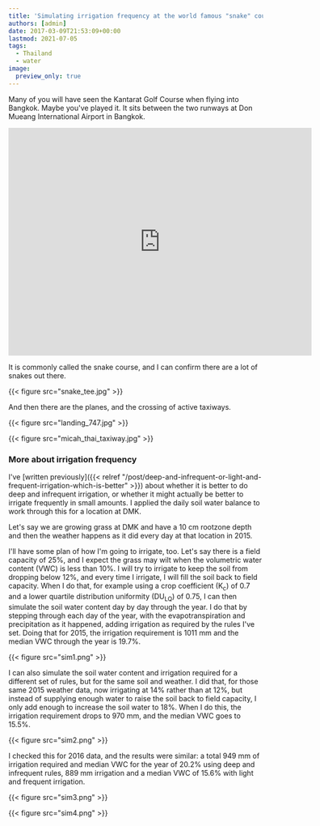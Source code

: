 ```yaml
---
title: 'Simulating irrigation frequency at the world famous "snake" course'
authors: [admin]
date: 2017-03-09T21:53:09+00:00
lastmod: 2021-07-05
tags:
  - Thailand
  - water
image:
  preview_only: true
---
```


Many of you will have seen the Kantarat Golf Course when flying into Bangkok. Maybe you've played it. It sits between the two runways at Don Mueang International Airport in Bangkok.

<iframe src="https://www.google.com/maps/embed?pb=!1m14!1m8!1m3!1d8643.256527325497!2d100.5998513!3d13.9094423!3m2!1i1024!2i768!4f13.1!3m3!1m2!1s0x0%3A0xcbce5ec116cefd14!2sKantarat%20Golf%20Course!5e1!3m2!1sen!2sth!4v1625467161717!5m2!1sen!2sth" width="600" height="450" style="border:0;" allowfullscreen="" loading="lazy"></iframe>

It is commonly called the snake course, and I can confirm there are a lot of snakes out there.

{{< figure src="snake_tee.jpg" >}}

And then there are the planes, and the crossing of active taxiways.

{{< figure src="landing_747.jpg" >}}

{{< figure src="micah_thai_taxiway.jpg" >}}

### More about irrigation frequency

I've [written previously]({{< relref "/post/deep-and-infrequent-or-light-and-frequent-irrigation-which-is-better" >}}) about whether it is better to do deep and infrequent irrigation, or whether it might actually be better to irrigate frequently in small amounts. I applied the daily soil water balance to work through this for a location at DMK.

Let's say we are growing grass at DMK and have a 10 cm rootzone depth and then the weather happens as it did every day at that location in 2015. 

I'll have some plan of how I'm going to irrigate, too. Let's say there is a field capacity of 25%, and I expect the grass may wilt when the volumetric water content (VWC) is less than 10%. I will try to irrigate to keep the soil from dropping below 12%, and every time I irrigate, I will fill the soil back to field capacity. When I do that, for example using a crop coefficient (K<sub>c</sub>) of 0.7 and a lower quartile distribution uniformity (DU<sub>LQ</sub>) of 0.75, I can then simulate the soil water content day by day through the year. I do that by stepping through each day of the year, with the evapotranspiration and precipitation as it happened, adding irrigation as required by the rules I've set. Doing that for 2015, the irrigation requirement is 1011 mm and the median VWC through the year is 19.7%.

{{< figure src="sim1.png" >}}

I can also simulate the soil water content and irrigation required for a different set of rules, but for the same soil and weather. I did that, for those same 2015 weather data, now irrigating at 14% rather than at 12%, but instead of supplying enough water to raise the soil back to field capacity, I only add enough to increase the soil water to 18%. When I do this, the irrigation requirement drops to 970 mm, and the median VWC goes to 15.5%.

{{< figure src="sim2.png" >}}

I checked this for 2016 data, and the results were similar: a total 949 mm of irrigation required and median VWC for the year of 20.2% using deep and infrequent rules, 889 mm irrigation and a median VWC of 15.6% with light and frequent irrigation. 

{{< figure src="sim3.png" >}}

{{< figure src="sim4.png" >}}
